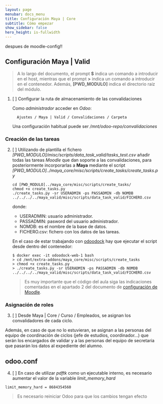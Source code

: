 ```yaml
---
layout: page
menubar: docs_menu
title: Configuración Maya | Core
subtitle: Cómo empezar
show_sidebar: false
hero_height: is-fullwidth
---
```


despues de moodle-config!!

## Configuración Maya | Valid

> A lo largo del documento, el prompt **$** indica un comando a introducir en el host, mientras que el prompt **>** indica un comando a introducir en el contenedor. Además, **[PWD_MODULO]** indica el directorio raíz del módulo.

1. [ ] Configurar la ruta de almacenamiento de las convalidaciones
  
      Como _administrador_ acceder en _Odoo_:

         Ajustes / Maya | Valid / Convalidaciones / Carpeta

      Una configuración habitual puede ser _/mnt/odoo-repo/convalidaciones_

### Creación de las tareas

2. [ ] Utilizando de plantilla el fichero _[PWD_MODULO]/misc/scripts/data_task_valid/tasks_test.csv_ añadir todas las tareas _Moodle_ que dan soporte a las convalidaciones, para posteriormente incorporarlas a **Maya** mediante el script _[PWD_MODULO]../maya_core/misc/scripts/create_tasks/create_tasks.py_

    ```
    cd [PWD_MODULO]../maya_core/misc/scripts/create_tasks/
    chmod +x create_tasks.py
    ./create_tasks.py -sr USERADMIN -ps PASSADMIN -db NOMDB ../../../../maya_valid/misc/scripts/data_task_valid/FICHERO.csv 
    ```
    donde: 

      * USERADMIN: usuario administrador.
      * PASSADMIN: pasword del usuario administrador.
      * NOMDB: es el nombre de la base de datos. 
      * FICHERO.csv: fichero con los datos de las tareas.

    En el caso de estar trabajando con [odoodock](https://aoltra.github.io/odoodock/) hay que ejecutar el script desde dentro del contenedor:

    ```
    $ docker exec -it odoodock-web-1 bash
    > cd /mnt/extra-addons/maya_core/misc/scripts/create_tasks
    > chmod +x create_tasks.py
    > ./create_tasks.py -sr USERADMIN -ps PASSADMIN -db NOMDB ../../../../maya_valid/misc/scripts/data_task_valid/FICHERO.csv 
    ```

    > Es muy importante que el código del aula siga las indicaciones comentadas en el apartado 2 del documento de [configuración de Moodle](/maya-core/docs/requirements/moodle-config).

### Asignación de roles

3. [ ] Desde Maya | Core / Curso / Empleados, se asignan los convalidadores de cada ciclo. 

Además, en caso de que no lo estuvieran, se asignan a las personas del equipo de coordinación de ciclos (jefe de estudios, coordinador...) que serán los encargados de validar y a las personas del equipo de secretaria que pasarán los datos al expediente del alumno.

## odoo.conf

4. [ ] En caso de utilizar _pdftk_ como un ejecutable interno, es necesario aumentar el valor de la variable _limit_memory_hard_

```
limit_memory_hard = 8684354560
```

> Es necesario reiniciar Odoo para que los cambios tengan efecto
